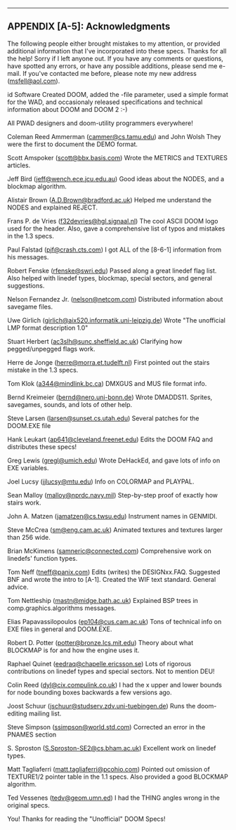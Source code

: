 -------------------------------
APPENDIX [A-5]: Acknowledgments
-------------------------------

  The following people either brought mistakes to my attention, or
provided additional information that I've incorporated into these
specs. Thanks for all the help! Sorry if I left anyone out.
  If you have any comments or questions, have spotted any errors,
or have any possible additions, please send me e-mail. If you've
contacted me before, please note my new address (msfell@aol.com).

id Software
	Created DOOM, added the -file parameter, used a simple format
	for the WAD, and occasionaly released specifications and
	technical information about DOOM and DOOM 2 :-)

All PWAD designers and doom-utility programmers everywhere!

Coleman Reed Ammerman (cammer@cs.tamu.edu) and John Wolsh
	They were the first to document the DEMO format.

Scott Amspoker (scott@bbx.basis.com)
	Wrote the METRICS and TEXTURES articles.

Jeff Bird (jeff@wench.ece.jcu.edu.au)
	Good ideas about the NODES, and a blockmap algorithm.

Alistair Brown (A.D.Brown@bradford.ac.uk)
	Helped me understand the NODES and explained REJECT.

Frans P. de Vries (f32devries@hgl.signaal.nl)
	The cool ASCII DOOM logo used for the header. Also, gave a
	comprehensive list of typos and mistakes in the 1.3 specs.

Paul Falstad (pjf@crash.cts.com)
	I got ALL of the [8-6-1] information from his messages.

Robert Fenske (rfenske@swri.edu)
	Passed along a great linedef flag list. Also helped with linedef
	types, blockmap, special sectors, and general suggestions.

Nelson Fernandez Jr. (nelson@netcom.com)
	Distributed information about savegame files.

Uwe Girlich (girlich@aix520.informatik.uni-leipzig.de)
	Wrote "The unofficial LMP format description 1.0"

Stuart Herbert (ac3slh@sunc.sheffield.ac.uk)
	Clarifying how pegged/unpegged flags work.

Herre de Jonge (herre@morra.et.tudelft.nl)
	First pointed out the stairs mistake in the 1.3 specs.

Tom Klok (a344@mindlink.bc.ca)
	DMXGUS and MUS file format info.

Bernd Kreimeier (bernd@nero.uni-bonn.de)
	Wrote DMADDS11. Sprites, savegames, sounds, and lots of other help.

Steve Larsen (larsen@sunset.cs.utah.edu)
	Several patches for the DOOM.EXE file

Hank Leukart (ap641@cleveland.freenet.edu)
	Edits the DOOM FAQ and distributes these specs!

Greg Lewis (gregl@umich.edu)
	Wrote DeHackEd, and gave lots of info on EXE variables.

Joel Lucsy (jjlucsy@mtu.edu)
	Info on COLORMAP and PLAYPAL.

Sean Malloy (malloy@nprdc.navy.mil)
	Step-by-step proof of exactly how stairs work.

John A. Matzen (jamatzen@cs.twsu.edu)
	Instrument names in GENMIDI.

Steve McCrea (sm@eng.cam.ac.uk)
	Animated textures and textures larger than 256 wide.

Brian McKimens (samneric@connected.com)
	Comprehensive work on linedefs' function types.

Tom Neff (tneff@panix.com)
	Edits (writes) the DESIGNxx.FAQ. Suggested BNF and wrote the
	intro to [A-1]. Created the WIF text standard. General advice.

Tom Nettleship (mastn@midge.bath.ac.uk)
	Explained BSP trees in comp.graphics.algorithms messages.

Elias Papavassilopoulos (ep104@cus.cam.ac.uk)
	Tons of technical info on EXE files in general and DOOM.EXE.

Robert D. Potter (potter@bronze.lcs.mit.edu)
	Theory about what BLOCKMAP is for and how the engine uses it.

Raphael Quinet (eedraq@chapelle.ericsson.se)
	Lots of rigorous contributions on linedef types and special
	sectors. Not to mention DEU!

Colin Reed (dyl@cix.compulink.co.uk)
	I had the x upper and lower bounds for node bounding boxes
	backwards a few versions ago.

Joost Schuur (jschuur@studserv.zdv.uni-tuebingen.de)
	Runs the doom-editing mailing list.

Steve Simpson (ssimpson@world.std.com)
	Corrected an error in the PNAMES section

S. Sproston (S.Sproston-SE2@cs.bham.ac.uk)
	Excellent work on linedef types.

Matt Tagliaferri (matt.tagliaferri@pcohio.com)
	Pointed out omission of TEXTURE1/2 pointer table in the 1.1
	specs. Also provided a good BLOCKMAP algorithm.

Ted Vessenes (tedv@geom.umn.ed)
	I had the THING angles wrong in the original specs.

You! Thanks for reading the "Unofficial" DOOM Specs!

